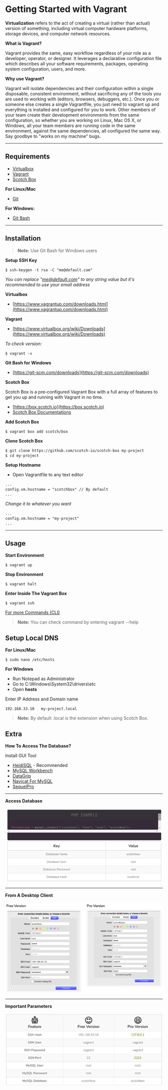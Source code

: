 # Getting Started with Vagrant

**Virtualization** refers to the act of creating a virtual (rather than actual) version of something, including virtual computer hardware platforms, storage devices, and computer network resources.

**What is Vagrant?**

Vagrant provides the same, easy workflow regardless of your role as a developer, operator, or designer. It leverages a declarative configuration file which describes all your software requirements, packages, operating system configuration, users, and more.

**Why use Vagrant?**

Vagrant will isolate dependencies and their configuration within a single disposable, consistent environment, without sacrificing any of the tools you are used to working with (editors, browsers, debuggers, etc.). Once you or someone else creates a single Vagrantfile, you just need to vagrant up and everything is installed and configured for you to work. Other members of your team create their development environments from the same configuration, so whether you are working on Linux, Mac OS X, or Windows, all your team members are running code in the same environment, against the same dependencies, all configured the same way. Say goodbye to "works on my machine" bugs.

---

## Requirements

- [Virtualbox](https://www.virtualbox.org/)
- [Vagrant](https://www.vagrantup.com/)
- [Scotch Box](https://box.scotch.io/)

**For Linux/Mac**

- [Git](https://gist.github.com/derhuerst/1b15ff4652a867391f03)

**For Windows:**

- [Git Bash](https://git-scm.com/)

---

## Installation

> **Note:** Use Git Bash for Windows users

**Setup SSH Key**

```console
$ ssh-keygen -t rsa -C "me@default.com"
```

_You can replace "me@default.com" to any string value but it's recommended to use your email address_

**Virtualbox**

- [https://www.vagrantup.com/downloads.html](https://www.vagrantup.com/downloads.html)

**Vagrant**

- [https://www.virtualbox.org/wiki/Downloads](https://www.virtualbox.org/wiki/Downloads)

_To check version:_

```console
$ vagrant -v
```

**Git Bash for Windows**

- [https://git-scm.com/downloads](https://git-scm.com/downloads)

**Scotch Box**

Scotch Box is a pre-configured Vagrant Box with a full array of features to get you up and running with Vagrant in no time.

- [https://box.scotch.io](https://box.scotch.io)
- [Scotch Box Documentations](https://box.scotch.io/docs/)

**Add Scotch Box**

```console
$ vagrant box add scotch/box
```

**Clone Scotch Box**

```console
$ git clone https://github.com/scotch-io/scotch-box my-project
$ cd my-project
```

**Setup Hostname**

- Open Vagrantfile to any text editor

```plain
...
config.vm.hostname = "scotchbox" // By default
...
```

_Change it to whatever you want_

```plain
...
config.vm.hostname = "my-project"
...
```
---

## Usage

**Start Environment**

```console
$ vagrant up
```

**Stop Environment**

```console
$ vagrant halt
```

**Enter Inside The Vagrant Box**

```console
$ vagrant ssh
```

[For more Commands (CLI)](https://www.vagrantup.com/docs/cli/)

> **Note:** You can check command by entering vagrant --help

## Setup Local DNS

**For Linux/Mac**

```console
$ sudo nano /etc/hosts
```

**For Windows**

- Run Notepad as Administrator
- Go to C:\Windows\System32\drivers\etc
- Open **hosts**

Enter IP Address and Domain name

```console
192.168.33.10   my-project.local
```

> **Note:** By default .local is the extension when using Scotch Box.

## Extra

**How To Access The Database?**

Install GUI Tool

- [HeidiSQL](https://www.heidisql.com/) - Recommended
- [MySQL Workbench](https://www.mysql.com/products/workbench/)
- [DataGrip](https://www.jetbrains.com/datagrip/)
- [Navicat For MySQL](https://www.navicat.com/en/products/navicat-for-mysql)
- [SequelPro](https://www.sequelpro.com/)

---

**Access Database**

![alt text](./access-database.png "Access Database")

---

**From A Desktop Client**

![alt text](./access-database-from-a-desktop-client.png "From A Desktop Client")

---

**Important Parameters**

![alt text](./access-database-important-parameters.png "Important Parameters")
